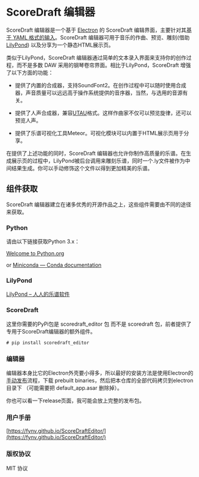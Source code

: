 # ScoreDraft 编辑器

ScoreDraft 编辑器是一个基于 [Electron](https://www.electronjs.org/) 的 ScoreDraft 编辑界面，主要针对其[基于 YAML 格式的输入](https://fynv.github.io/ScoreDraft/intro_cn.html#%E5%9F%BA%E4%BA%8E-yaml-%E6%A0%BC%E5%BC%8F%E7%9A%84%E8%BE%93%E5%85%A5)。ScoreDraft 编辑器可用于音乐的作曲、预览、雕刻(借助[LilyPond](http://lilypond.org/)) 以及分享为一个静态HTML展示页。

类似于LilyPond，ScoreDraft 编辑器通过简单的文本录入界面来支持你的创作过程，而不是多数 DAW 采用的钢琴卷帘界面。相比于LilyPond，ScoreDraft 增强了以下方面的功能：

* 提供了内置的合成器，支持SoundFont2。在创作过程中可以随时使用合成器，声音质量可以远远高于操作系统提供的音序器，当然，与选用的音源有关。

* 提供了人声合成器，兼容[UTAU](http://utau.us)格式。这样作曲家不仅可以预览旋律，还可以预览人声。

* 提供了乐谱可视化工具Meteor。可视化模块可以内置于HTML展示页用于分享。

在提供了上述功能的同时，ScoreDraft 编辑器也允许你制作高质量的乐谱。在生成展示页的过程中，LilyPond被后台调用来雕刻乐谱，同时一个.ly文件被作为中间结果生成。你可以手动修饰这个文件以得到更加精美的乐谱。

## 组件获取

ScoreDraft 编辑器建立在诸多优秀的开源作品之上，这些组件需要由不同的途径来获取。

### Python

请由以下链接获取Python 3.x：

[Welcome to Python.org](https://www.python.org/)

or [Miniconda — Conda documentation](https://docs.conda.io/en/latest/miniconda.html)

### LilyPond

[LilyPond – 人人的乐谱软件](http://lilypond.org/)

### ScoreDraft

这里你需要的PyPi包是 scoredraft_editor 包 而不是 scoredraft 包，前者提供了专用于ScoreDraft编辑器的额外组件。

```shell
# pip install scoredraft_editor
```

### 编辑器

编辑器本身比它的Electron外壳要小得多，所以最好的安装方法是使用Electron的[手动发布](https://www.electronjs.org/zh/docs/latest/tutorial/application-distribution#%E6%89%8B%E5%8A%A8%E5%8F%91%E5%B8%83)流程，下载 prebuilt binaries，然后把本仓库的全部代码拷贝到electron目录下 （可能需要把 default_app.asar 删除掉）。

你也可以看一下release页面，我可能会放上完整的发布包。

### 用户手册

[https://fynv.github.io/ScoreDraftEditor/](https://fynv.github.io/ScoreDraftEditor/)

### 版权协议

MIT 协议

